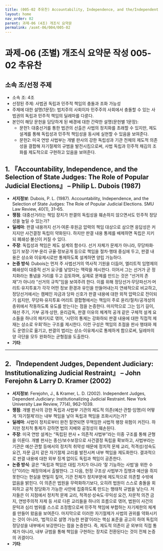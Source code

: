 ```yaml
---
title: (005-02 추유찬) Accountability, Independence, and the/Independent Judges, Dependent Judiciary
layout: home
nav_order: 02
parent: 과제-06 (4조) 개조식 요약문
permalink: /asmt-06/004/005-02
---
```


# 과제-06 (조별) 개조식 요약문 작성 005-02 추유찬

## 소속 조/선정 주제

- 소속 조: 4조
- 선정된 주제: 사법권 독립과 민주적 책임의 충돌과 조화 가능성
- 주제에 대한 설명(1문장): 법치주의 사회이자 민주주의 사회에서 충돌할 수 있는 사법권의 독립과 민주적 책임의 딜레마를 다룬다.
- 본인이 해당 문헌을 담당하게 된 배경에 대한 간략한 설명(문헌별 1문장):  
  - 문헌1: 대중선거를 통한 법관의 선출은 사법의 정치화를 초래할 수 있지만, 제도 설계를 통해 독립성과 민주적 책임성을 동시에 실현할 수 있음을 보여준다.
  - 문헌2: 미국 연방 사법부는 개별 판사의 강한 독립성과 기관 전체의 제도적 의존성을 결합해 자기절제의 규범을 발전시킴으로써, 사법 독립과 민주적 채김의 조화를 제도적으로 구현하고 있음을 보여준다.

## 1. 『Accountability, Independence, and the Selection of State Judges: The Role of Popular Judicial Elections』 – Philip L. Dubois (1987)

- **서지정보**: Dubois, P. L. (1987). Accountability, Independence, and the Selection of State Judges: The Role of Popular Judicial Elections. SMU Law Review, 40(1), 31–65.
- **쟁점**: 대중선거라는 책임 장치가 판결의 독립성을 훼손하지 않으면서도 민주적 정당성을 높일 수 있는가?
- **딜레마**: 판결 내용까지 선거·여론·후원금 압력의 책임 대상으로 삼으면 응답성은 커지지만 사건결정 독립이 약화된다. 하지만 판결 내용 통제를 배제하면 독립은 지키되 폐쇄성·불신이 커질 수 있다.
- **주장**: 독립성과 책임은 제도 설계의 함수다. 선거 자체가 문제가 아니라, 무당파화·임기 보장·기부·윤리 규율·정보공개 등으로 책임을 절차·행태 중심에 두고, 판결 내용은 상소와 이유제시로만 통제하도록 설계하면 양립 가능하다.
- **논증 방식**: Dubois는 먼저 주 사법선거의 역사적 기원을 더듬어, 엘리트적 임명제의 폐쇄성이 대중적 선거 요구를 낳았다는 맥락을 제시한다. 이어서 그는 선거가 곧 정치화라는 통념을 거리를 두고 검토하며, 실제로 문제를 만드는 것은 “선거의 존재”가 아니라 “선거의 규칙”임을 보여주려 한다. 이를 위해 정당선거·무당파선거·머리트·유지투표가 각각 어떤 정보 환경과 유인을 만들어내는지 연쇄적으로 비교하고, 정당선거에서는 캠페인 자금과 당파 신호가 판결 내용에 대한 외적 압력으로 전이되기 쉽지만, 무당파·유지투표·머리트 결합형에서는 책임이 주로 윤리/절차/공개성의 층위에서 작동하도록 유도를 받는다는 점을 논증한다. 마지막으로 그는 임기 길이, 재선 주기, 기부 공개·상한, 윤리감독, 판결 이유의 체계적 공개 같은 구체적 설계 요소들을 하나의 패키지로 엮어, ‘시민의 통제는 강화하되 판결 내용에 대한 직접적 제재는 상소로 우회’하는 구조를 제시한다. 이런 구성은 책임의 초점을 판사 행태와 제도 운영으로 옮기고, 판결의 법리는 상소·이유제시로 통제하게 함으로써, 딜레마의 양 극단을 모두 완화하는 균형점을 도출한다.
- **기타**: 

---

## 2.  『Independent Judges, Dependent Judiciary: Institutionalizing Judicial Restraint』 – John Ferejohn & Larry D. Kramer (2002)

- **서지정보**: Ferejohn, J., & Kramer, L. D. (2002). Independent Judges, Dependent Judiciary: Institutionalizing Judicial Restraint. New York University Law Review, 77(4), 962–1039.
- **쟁점**: 개별 판사의 강한 독립과 사법부 기관의 제도적 의존(예산·관할·임명)이 어떻게 ‘자기절제’라는 내부 책임을 낳아 독립과 책임을 조화시키는가?
- **딜레마**: 사법이 정치로부터 완전 절연되면 무책임한 사법적 팽창 위험이 커진다. 하지만 정치적 통제가 강하면 법의 지배와 공정성이 훼손된다. 
- **주장**: 미국 연방 설계는 “독립된 판사 + 의존적 사법부”라는 이중 구조를 통해 균형을 이룬다. 개별 판사는 종신/보수보장으로 사건결정 독립을 확보하고, 사법부라는 기관은 예산·관할 등에서의 정치적 취약성 때문에 정치적 문제 교리, 적격성/성숙도 요건, 자문 금지 같은 자기절제 교리를 발전시켜 내부 책임을 제도화한다. 결과적으로 판결 내용에 대한 외부 징계 없이도 독립과 책임이 공존한다. 
- **논증 방식**: 글은 “독립과 책임은 대립 가치가 아니라 ‘잘 기능하는 사법’을 위한 수단”이라는 재정의에서 출발한다. 그 다음, 헌정 구조상 사법부가 집행과 예산을 쥐지 못한다는 현실을 면밀히 짚어, 기관 전체가 정치부문에 제도적으로 의존할 수밖에 없음을 밝힌다. 이 의존은 법원을 무력화하기보다, 오히려 법원이 스스로 충돌을 회피하고 공적 정당화가 가능한 사안에 집중하도록 만드는 행태적 규범을 낳는다. 저자들은 이 지점에서 정치적 문제 교리, 적격성·성숙도·무익성 요건, 자문적 의견 금지, 연방주의적 자제 등 서로 다른 교리들을 하나의 흐름으로 엮어, 법원이 사건의 문턱과 심리 범위를 스스로 조정함으로써 민주적 책임에 부합하는 자기제한의 체계를 만들어 왔음을 보여준다. 마지막으로 이러한 자기절제가 사법의 권위를 약화시키는 것이 아니라, ‘법적으로 설명 가능한 판결’이라는 핵심 표준을 공고히 하여 독립의 정당성을 내부에서 보강한다는 점을 논증한다. 즉, 제도적 의존이 곧 외부의 직접 통제가 아니라, 내부 규범을 통해 책임을 구현하는 장치로 전환된다는 것이 전체 논증의 귀결이다.
- **기타**: 
